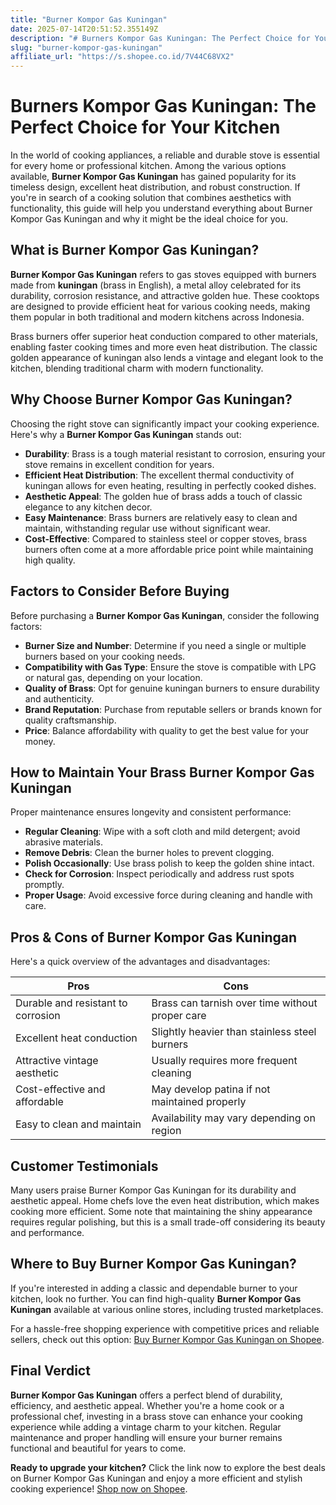 ```yaml
---
title: "Burner Kompor Gas Kuningan"
date: 2025-07-14T20:51:52.355149Z
description: "# Burners Kompor Gas Kuningan: The Perfect Choice for Your Kitchen..."
slug: "burner-kompor-gas-kuningan"
affiliate_url: "https://s.shopee.co.id/7V44C68VX2"
---
```

# Burners Kompor Gas Kuningan: The Perfect Choice for Your Kitchen

In the world of cooking appliances, a reliable and durable stove is essential for every home or professional kitchen. Among the various options available, **Burner Kompor Gas Kuningan** has gained popularity for its timeless design, excellent heat distribution, and robust construction. If you're in search of a cooking solution that combines aesthetics with functionality, this guide will help you understand everything about Burner Kompor Gas Kuningan and why it might be the ideal choice for you.

## What is Burner Kompor Gas Kuningan?

**Burner Kompor Gas Kuningan** refers to gas stoves equipped with burners made from **kuningan** (brass in English), a metal alloy celebrated for its durability, corrosion resistance, and attractive golden hue. These cooktops are designed to provide efficient heat for various cooking needs, making them popular in both traditional and modern kitchens across Indonesia.

Brass burners offer superior heat conduction compared to other materials, enabling faster cooking times and more even heat distribution. The classic golden appearance of kuningan also lends a vintage and elegant look to the kitchen, blending traditional charm with modern functionality.

## Why Choose Burner Kompor Gas Kuningan?

Choosing the right stove can significantly impact your cooking experience. Here's why a **Burner Kompor Gas Kuningan** stands out:

- **Durability**: Brass is a tough material resistant to corrosion, ensuring your stove remains in excellent condition for years.
- **Efficient Heat Distribution**: The excellent thermal conductivity of kuningan allows for even heating, resulting in perfectly cooked dishes.
- **Aesthetic Appeal**: The golden hue of brass adds a touch of classic elegance to any kitchen decor.
- **Easy Maintenance**: Brass burners are relatively easy to clean and maintain, withstanding regular use without significant wear.
- **Cost-Effective**: Compared to stainless steel or copper stoves, brass burners often come at a more affordable price point while maintaining high quality.

## Factors to Consider Before Buying

Before purchasing a **Burner Kompor Gas Kuningan**, consider the following factors:

- **Burner Size and Number**: Determine if you need a single or multiple burners based on your cooking needs.
- **Compatibility with Gas Type**: Ensure the stove is compatible with LPG or natural gas, depending on your location.
- **Quality of Brass**: Opt for genuine kuningan burners to ensure durability and authenticity.
- **Brand Reputation**: Purchase from reputable sellers or brands known for quality craftsmanship.
- **Price**: Balance affordability with quality to get the best value for your money.

## How to Maintain Your Brass Burner Kompor Gas Kuningan

Proper maintenance ensures longevity and consistent performance:

- **Regular Cleaning**: Wipe with a soft cloth and mild detergent; avoid abrasive materials.
- **Remove Debris**: Clean the burner holes to prevent clogging.
- **Polish Occasionally**: Use brass polish to keep the golden shine intact.
- **Check for Corrosion**: Inspect periodically and address rust spots promptly.
- **Proper Usage**: Avoid excessive force during cleaning and handle with care.

## Pros & Cons of Burner Kompor Gas Kuningan

Here's a quick overview of the advantages and disadvantages:

| Pros                                              | Cons                                               |
|---------------------------------------------------|----------------------------------------------------|
| Durable and resistant to corrosion               | Brass can tarnish over time without proper care |
| Excellent heat conduction                        | Slightly heavier than stainless steel burners    |
| Attractive vintage aesthetic                     | Usually requires more frequent cleaning          |
| Cost-effective and affordable                    | May develop patina if not maintained properly  |
| Easy to clean and maintain                       | Availability may vary depending on region       |

## Customer Testimonials

Many users praise Burner Kompor Gas Kuningan for its durability and aesthetic appeal. Home chefs love the even heat distribution, which makes cooking more efficient. Some note that maintaining the shiny appearance requires regular polishing, but this is a small trade-off considering its beauty and performance.

## Where to Buy Burner Kompor Gas Kuningan?

If you're interested in adding a classic and dependable burner to your kitchen, look no further. You can find high-quality **Burner Kompor Gas Kuningan** available at various online stores, including trusted marketplaces.

For a hassle-free shopping experience with competitive prices and reliable sellers, check out this option: [Buy Burner Kompor Gas Kuningan on Shopee](https://s.shopee.co.id/7V44C68VX2).

## Final Verdict

**Burner Kompor Gas Kuningan** offers a perfect blend of durability, efficiency, and aesthetic appeal. Whether you're a home cook or a professional chef, investing in a brass stove can enhance your cooking experience while adding a vintage charm to your kitchen. Regular maintenance and proper handling will ensure your burner remains functional and beautiful for years to come.

**Ready to upgrade your kitchen?** Click the link now to explore the best deals on Burner Kompor Gas Kuningan and enjoy a more efficient and stylish cooking experience! [Shop now on Shopee](https://s.shopee.co.id/7V44C68VX2).